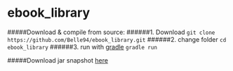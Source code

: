 # ebook_library

#####Download & compile from source:
######1. Download
`git clone https://github.com/Belle94/ebook_library.git`
######2. change folder
`cd ebook_library`
######3. run with [gradle](https://gradle.org/)
`gradle run`

#####Download jar snapshot [here](http://belle.ddns.net/ebook_library/)
